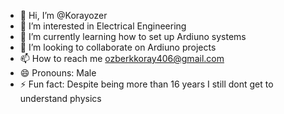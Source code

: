 - 👋 Hi, I’m @Korayozer
- 👀 I’m interested in Electrical Engineering
- 🌱 I’m currently learning how to set up Ardiuno systems
- 💞️ I’m looking to collaborate on Ardiuno projects
- 📫 How to reach me ozberkkoray406@gmail.com
- 😄 Pronouns: Male
- ⚡ Fun fact: Despite being more than 16 years I still dont get to understand physics

<!---
Korayozer/Korayozer is a ✨ special ✨ repository because its `README.md` (this file) appears on your GitHub profile.
You can click the Preview link to take a look at your changes.
--->
